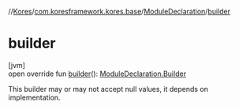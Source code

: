 //[Kores](../../../index.md)/[com.koresframework.kores.base](../index.md)/[ModuleDeclaration](index.md)/[builder](builder.md)

# builder

[jvm]\
open override fun [builder](builder.md)(): [ModuleDeclaration.Builder](-builder/index.md)

This builder may or may not accept null values, it depends on implementation.
